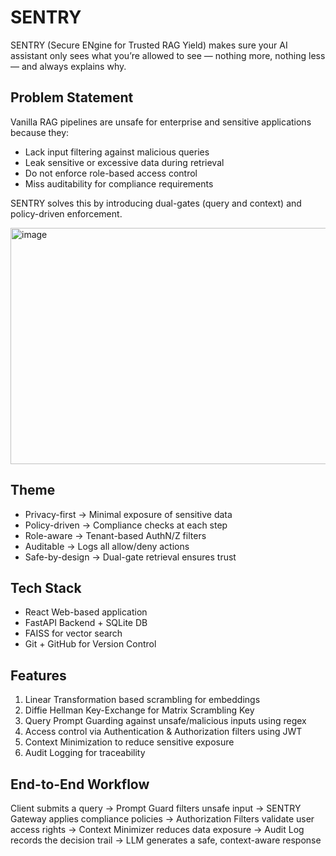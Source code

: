 # SENTRY
SENTRY (Secure ENgine for Trusted RAG Yield) makes sure your AI assistant only sees what you’re allowed to see — nothing more, nothing less — and always explains why.

## Problem Statement

Vanilla RAG pipelines are unsafe for enterprise and sensitive applications because they:
- Lack input filtering against malicious queries
- Leak sensitive or excessive data during retrieval
- Do not enforce role-based access control
- Miss auditability for compliance requirements

SENTRY solves this by introducing dual-gates (query and context) and policy-driven enforcement.

<img width="872" height="378" alt="image" src="https://github.com/user-attachments/assets/926504ee-1b93-477c-955d-e97517733be2" />


## Theme
- Privacy-first → Minimal exposure of sensitive data
- Policy-driven → Compliance checks at each step
- Role-aware → Tenant-based AuthN/Z filters
- Auditable → Logs all allow/deny actions
- Safe-by-design → Dual-gate retrieval ensures trust

## Tech Stack
- React Web-based application
- FastAPI Backend + SQLite DB
- FAISS for vector search
- Git + GitHub for Version Control

## Features
1. Linear Transformation based scrambling for embeddings
1. Diffie Hellman Key-Exchange for Matrix Scrambling Key
1. Query Prompt Guarding against unsafe/malicious inputs using regex
1. Access control via Authentication & Authorization filters using JWT
1. Context Minimization to reduce sensitive exposure
1. Audit Logging for traceability

## End-to-End Workflow

Client submits a query → Prompt Guard filters unsafe input → SENTRY Gateway applies compliance policies → Authorization Filters validate user access rights → Context Minimizer reduces data exposure → Audit Log records the decision trail → LLM generates a safe, context-aware response
